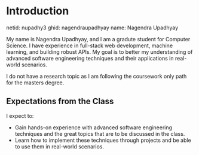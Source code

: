 # Introduction

netid: nupadhy3
ghid: nagendraupadhyay
name: Nagendra Upadhyay

My name is Nagendra Upadhyay, and I am a gradute student for Computer Science. I have experience in full-stack web development, machine learning, and building robust APIs. My goal is to better my understanding of advanced software engineering techniques and their applications in real-world scenarios.

I do not have a research topic as I am following the coursework only path for the masters degree.

## Expectations from the Class

I expect to:
- Gain hands-on experience with advanced software engineering techniques and the great topics that are to be discussed in the class.
- Learn how to implement these techniques through projects and be able to use them in real-world scenarios.